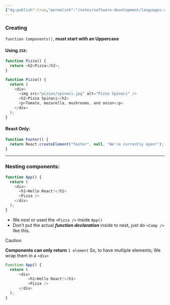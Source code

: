 ```yaml
---
{"dg-publish":true,"permalink":"/notes/software-development/languages-and-frameworks/web-development/front-end/react-js/001-react-fundamentals/002-components/003-creating-and-reusing-a-component/","tags":["programming","ReactJS","javascript","components"],"created":"2025-07-13T15:24:51.010+08:00"}
---
```



### Creating
`function Components()`, __must start with an Uppercase__

#### Using `JSX`:
```js
function Pizza() {
  return <h2>Pizza</h2>;
}
```

```js
function Pizza() {
  return (
    <div>
      <img src="pizzas/spinaci.jpg" alt="Pizza Spinaci" />
      <h2>Pizza Spinaci</h2>
      <p>Tomato, mozarella, mushrooms, and onion</p>
    </div>
  );
}
```
#### React Only:
```js
function Footer() {
  return React.createElement("footer", null, "We're currently open!");
}
```

---
### Nesting components:
```js
function App() {
  return (
    <div>
      <h1>Hello React!</h1>
      <Pizza />
    </div>
  );
}
```
- We _nest_ or used the `<Pizza />` inside `App()`
- Don't put the actual ___function declaration___ inside to nest, just do `<Comp />` like this.

> [!caution] 
> __Components can only return__ `1 element`
> So, to have multiple elements; We wrap them in a `<div>`
> ```js
> Function App() {
> 	return (
> 		<div>
> 			<h1>Hello React!</h1>
> 			<Pizza />
> 		</div>
> 	);
> }
> ```


